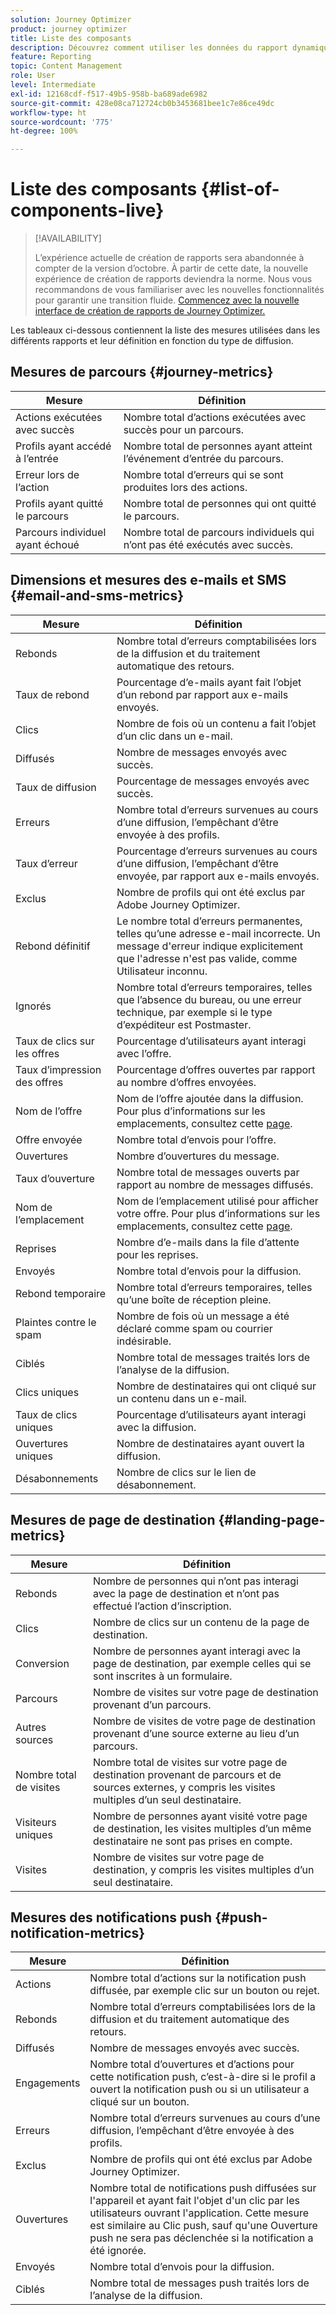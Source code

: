 ```yaml
---
solution: Journey Optimizer
product: journey optimizer
title: Liste des composants
description: Découvrez comment utiliser les données du rapport dynamique.
feature: Reporting
topic: Content Management
role: User
level: Intermediate
exl-id: 12168cdf-f517-49b5-958b-ba689ade6982
source-git-commit: 428e08ca712724cb0b3453681bee1c7e86ce49dc
workflow-type: ht
source-wordcount: '775'
ht-degree: 100%

---
```


# Liste des composants {#list-of-components-live}

>[!AVAILABILITY]
>
>L’expérience actuelle de création de rapports sera abandonnée à compter de la version d’octobre. À partir de cette date, la nouvelle expérience de création de rapports deviendra la norme. Nous vous recommandons de vous familiariser avec les nouvelles fonctionnalités pour garantir une transition fluide. [Commencez avec la nouvelle interface de création de rapports de Journey Optimizer.](report-gs-cja.md)

Les tableaux ci-dessous contiennent la liste des mesures utilisées dans les différents rapports et leur définition en fonction du type de diffusion.

## Mesures de parcours {#journey-metrics}

<table> 
 <thead> 
  <tr> 
   <th> Mesure<br/> </th> 
   <th> Définition<br/> </th> 
</tr>
 </thead> 
 <tbody> 
  <tr> 
   <td>Actions exécutées avec succès<br/> </td> 
   <td> Nombre total d’actions exécutées avec succès pour un parcours.<br/> </td> 
</tr> 
  <tr> 
   <td> Profils ayant accédé à l’entrée<br/> </td> 
   <td> Nombre total de personnes ayant atteint l’événement d’entrée du parcours.<br/> </td> 
</tr>
  <tr> 
   <td> Erreur lors de l’action<br/> </td> 
   <td>Nombre total d’erreurs qui se sont produites lors des actions.<br/> </td> 
</tr> 
  <tr> 
   <td> Profils ayant quitté le parcours<br/> </td> 
   <td> Nombre total de personnes qui ont quitté le parcours.<br/> </td> 
</tr> 
  <tr> 
   <td> Parcours individuel ayant échoué<br/> </td> 
   <td> Nombre total de parcours individuels qui n’ont pas été exécutés avec succès.<br/> </td> 
</tr> 
 </tbody> 
</table>

## Dimensions et mesures des e-mails et SMS {#email-and-sms-metrics}

<table> 
 <thead> 
  <tr> 
   <th> Mesure<br/> </th> 
   <th> Définition<br/> </th> 
</tr>
 </thead> 
 <tbody>
  <tr> 
   <td> Rebonds<br/> </td> 
   <td> Nombre total d’erreurs comptabilisées lors de la diffusion et du traitement automatique des retours.<br/> </td> 
</tr> 
  <tr> 
   <td> Taux de rebond<br/> </td> 
   <td> Pourcentage d’e-mails ayant fait l’objet d’un rebond par rapport aux e-mails envoyés.<br/> </td> 
</tr>
  <tr> 
   <td> Clics<br/> </td> 
   <td> Nombre de fois où un contenu a fait l’objet d’un clic dans un e-mail.<br/> </td> 
</tr> 
  <tr> 
   <td> Diffusés <br/> </td> 
   <td> Nombre de messages envoyés avec succès.<br/></td> 
</tr> 
  <tr> 
   <td> Taux de diffusion<br/> </td> 
   <td> Pourcentage de messages envoyés avec succès.<br/> </td> 
</tr>
  <tr> 
   <td> Erreurs<br/> </td> 
   <td> Nombre total d’erreurs survenues au cours d’une diffusion, l’empêchant d’être envoyée à des profils.<br/> </td> 
</tr> 
  <tr> 
   <td> Taux d’erreur<br/> </td> 
   <td> Pourcentage d’erreurs survenues au cours d’une diffusion, l’empêchant d’être envoyée, par rapport aux e-mails envoyés.<br/> </td> 
</tr>
  <tr> 
   <td> Exclus<br/> </td> 
   <td> Nombre de profils qui ont été exclus par Adobe Journey Optimizer.<br/> </td> 
</tr>
  <tr> 
   <td> Rebond définitif<br/> </td> 
   <td> Le nombre total d’erreurs permanentes, telles qu’une adresse e-mail incorrecte. Un message d'erreur indique explicitement que l'adresse n'est pas valide, comme Utilisateur inconnu.<br/> </td>
</tr>
  <tr> 
   <td> Ignorés<br/> </td> 
   <td> Nombre total d’erreurs temporaires, telles que l’absence du bureau, ou une erreur technique, par exemple si le type d’expéditeur est Postmaster.<br/> </td> 
</tr>
   <tr> 
   <td>Taux de clics sur les offres<br/> </td> 
   <td>Pourcentage d’utilisateurs ayant interagi avec l’offre.<br/> </td> 
</tr>
   <tr> 
   <td>Taux d’impression des offres<br/> </td> 
   <td>Pourcentage d’offres ouvertes par rapport au nombre d’offres envoyées.<br/> </td> 
</tr>
   <tr> 
   <td>Nom de l’offre<br/> </td> 
   <td> Nom de l’offre ajoutée dans la diffusion. Pour plus d’informations sur les emplacements, consultez cette <a href="../offers/offer-library/creating-personalized-offers.md">page</a>.<br/> </td> 
</tr>
   <tr> 
   <td>Offre envoyée<br/> </td> 
   <td>Nombre total d’envois pour l’offre.<br/> </td> 
</tr> 
  <tr>
   <td>Ouvertures<br/> </td> 
   <td> Nombre d’ouvertures du message.<br/> </td> 
</tr> 
  <tr> 
   <td> Taux d’ouverture<br/> </td> 
   <td> Nombre total de messages ouverts par rapport au nombre de messages diffusés.<br/> </td> 
</tr>
  <tr> 
   <td>Nom de l’emplacement<br/> </td> 
   <td> Nom de l’emplacement utilisé pour afficher votre offre. Pour plus d’informations sur les emplacements, consultez cette <a href="../offers/offer-library/creating-placements.md">page</a>. </td> 
</tr> 
  <tr> 
   <td> Reprises<br/> </td> 
   <td> Nombre d’e-mails dans la file d’attente pour les reprises.<br/> </td> 
</tr> 
  <tr> 
   <td> Envoyés<br/> </td> 
   <td> Nombre total d’envois pour la diffusion.<br/> </td> 
</tr>
  <tr> 
   <td> Rebond temporaire<br/> </td> 
   <td> Nombre total d’erreurs temporaires, telles qu’une boîte de réception pleine.<br/> </td> 
</tr>
  <tr> 
   <td> Plaintes contre le spam<br/> </td> 
   <td> Nombre de fois où un message a été déclaré comme spam ou courrier indésirable.<br/> </td> 
</tr>
  <tr> 
   <td> Ciblés<br/> </td> 
   <td> Nombre total de messages traités lors de l’analyse de la diffusion.<br/> </td> 
</tr> 
  <tr> 
   <td> Clics uniques<br/> </td> 
   <td> Nombre de destinataires qui ont cliqué sur un contenu dans un e-mail.<br/> </td> 
</tr> 
  <tr> 
   <td>Taux de clics uniques<br/> </td> 
   <td> Pourcentage d’utilisateurs ayant interagi avec la diffusion.<br/> </td> 
</tr>
  <tr> 
   <td> Ouvertures uniques<br/> </td> 
   <td>Nombre de destinataires ayant ouvert la diffusion.<br/> </td> 
</tr> 
  <tr> 
   <td> Désabonnements<br/> </td> 
   <td> Nombre de clics sur le lien de désabonnement.<br/> </td> 
</tr> 
 </tbody> 
</table>

## Mesures de page de destination {#landing-page-metrics}

<table> 
 <thead> 
  <tr> 
   <th> Mesure<br/> </th> 
   <th> Définition<br/> </th> 
</tr>
 </thead> 
 <tbody>
 <tr> 
  <td>Rebonds<br/> </td> 
   <td>Nombre de personnes qui n’ont pas interagi avec la page de destination et n’ont pas effectué l’action d’inscription.<br/> </td> 
</tr>
 <tr>
  <tr> 
   <td>Clics<br/> </td> 
   <td>Nombre de clics sur un contenu de la page de destination.<br/> </td> 
</tr>
<tr>
<td>Conversion<br/> </td> 
   <td>Nombre de personnes ayant interagi avec la page de destination, par exemple celles qui se sont inscrites à un formulaire.<br/> </td> 
</tr>
 <tr> 
   <td>Parcours<br/> </td> 
   <td>Nombre de visites sur votre page de destination provenant dʼun parcours.<br/> </td> 
</tr>
 <tr> 
   <td>Autres sources<br/> </td> 
   <td>Nombre de visites de votre page de destination provenant d’une source externe au lieu d’un parcours.<br/> </td> 
</tr>
 <tr> 
   <td>Nombre total de visites<br/> </td> 
   <td> Nombre total de visites sur votre page de destination provenant de parcours et de sources externes, y compris les visites multiples dʼun seul destinataire.<br/> </td> 
</tr>
 <tr> 
   <td>Visiteurs uniques<br/> </td> 
   <td>Nombre de personnes ayant visité votre page de destination, les visites multiples dʼun même destinataire ne sont pas prises en compte.<br/> </td> 
</tr>
 <tr> 
   <td>Visites<br/> </td> 
   <td>Nombre de visites sur votre page de destination, y compris les visites multiples d’un seul destinataire.<br/> </td> 
</tr>
 </tbody> 
</table>

## Mesures des notifications push {#push-notification-metrics}

<table> 
 <thead> 
  <tr> 
   <th> Mesure<br/> </th> 
   <th> Définition<br/> </th> 
</tr>
 </thead> 
 <tbody>
 <tr> 
   <td>Actions<br/> </td> 
   <td> Nombre total d’actions sur la notification push diffusée, par exemple clic sur un bouton ou rejet.<br/> </td> 
</tr>
  <tr> 
   <td>Rebonds<br/> </td> 
   <td> Nombre total d’erreurs comptabilisées lors de la diffusion et du traitement automatique des retours.<br/> </td> 
</tr> 
  <tr> 
   <td> Diffusés<br/> </td> 
   <td> Nombre de messages envoyés avec succès.<br/> </td> 
</tr> 
  <tr> 
   <td>Engagements<br/> </td> 
   <td> Nombre total d’ouvertures et d’actions pour cette notification push, c’est-à-dire si le profil a ouvert la notification push ou si un utilisateur a cliqué sur un bouton.<br/> </td> 
</tr> 
  <tr> 
   <td> Erreurs<br/> </td> 
   <td> Nombre total d’erreurs survenues au cours d’une diffusion, l’empêchant d’être envoyée à des profils.<br/> </td> 
</tr>
  <tr> 
   <td> Exclus<br/> </td> 
   <td> Nombre de profils qui ont été exclus par Adobe Journey Optimizer.<br/> </td> 
</tr>
  <tr> 
   <td> Ouvertures<br/> </td> 
   <td> Nombre total de notifications push diffusées sur l'appareil et ayant fait l'objet d'un clic par les utilisateurs ouvrant l'application. Cette mesure est similaire au Clic push, sauf qu'une Ouverture push ne sera pas déclenchée si la notification a été ignorée.<br/> </td> 
</tr> 
  <tr> 
   <td> Envoyés<br/> </td> 
   <td> Nombre total d’envois pour la diffusion.<br/> </td> 
</tr> 
  <tr> 
   <td> Ciblés<br/> </td> 
   <td> Nombre total de messages push traités lors de l’analyse de la diffusion.<br/> </td> 
</tr>  
 </tbody> 
</table>

<!--
## In-app metrics {#inapp-metrics}
<table> 
 <thead> 
  <tr> 
   <th> Metric<br/> </th> 
   <th> Definition<br/> </th> 
</tr>
 </thead> 
 <tbody>
 <tr> 
   <td>Clicks<br/> </td> 
   <td>Total number of recipients who interacted with the buttons included in the In-app message.<br/> </td> 
</tr>
  <tr> 
   <td>Impressions<br/> </td> 
   <td> Total number of In-app messages delivered to all users.<br/> </td>
</tr>
  <tr> 
   <td>Unique impressions<br/> </td> 
   <td>Number of unique users to whom the In-app message was delivered.<br/> </td>
</tr>
 </tbody> 
</table>
-->
